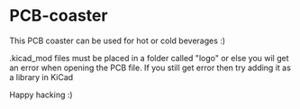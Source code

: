 # PCB-coaster

This PCB coaster can be used for hot or cold beverages :)


.kicad_mod files must be placed in a folder called "logo" or else you wil get an error when opening the PCB file. If you still get error then try adding it as a library in KiCad

Happy hacking :)
